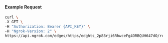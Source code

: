 <!-- Code generated for API Clients. DO NOT EDIT. -->

#### Example Request

```bash
curl \
-X GET \
-H "Authorization: Bearer {API_KEY}" \
-H "Ngrok-Version: 2" \
https://api.ngrok.com/edges/https/edghts_2p88rji6RhwceFg4ORBQUH647dO/routes/edghtsrt_2p88rnEEPEudsRD4m75UJn5sg9j/user_agent_filter
```
